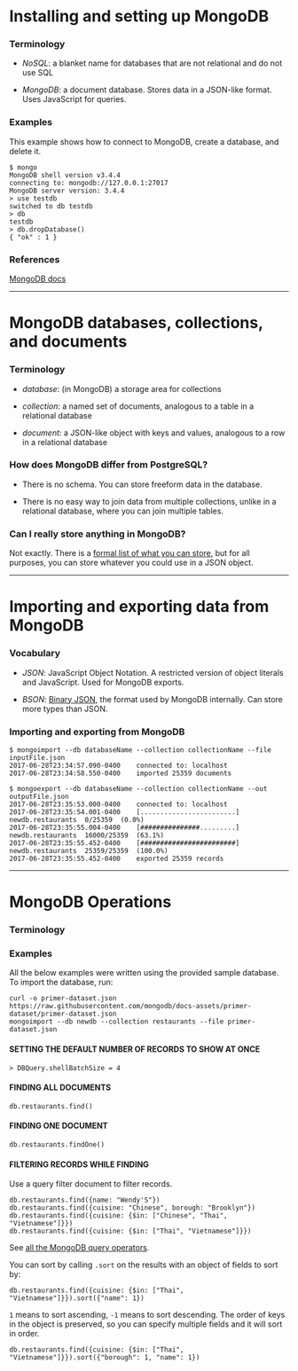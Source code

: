 # Installing and setting up MongoDB

### Terminology

* *NoSQL*: a blanket name for databases that are not relational and do not use SQL

* *MongoDB*: a document database. Stores data in a JSON-like format. Uses JavaScript for queries.

### Examples

This example shows how to connect to MongoDB, create a database, and delete it.

```
$ mongo
MongoDB shell version v3.4.4
connecting to: mongodb://127.0.0.1:27017
MongoDB server version: 3.4.4
> use testdb
switched to db testdb
> db
testdb
> db.dropDatabase()
{ "ok" : 1 }
```

### References

[MongoDB docs](https://docs.mongodb.com/)

---

# MongoDB databases, collections, and documents

### Terminology

* *database*: (in MongoDB) a storage area for collections

* *collection*: a named set of documents, analogous to a table in a relational database

* *document*: a JSON-like object with keys and values, analogous to a row in a relational database

### How does MongoDB differ from PostgreSQL?

* There is no schema. You can store freeform data in the database.

* There is no easy way to join data from multiple collections, unlike in a relational database, where you can join multiple tables.

### Can I really store anything in MongoDB?

Not exactly. There is a [formal list of what you can store](https://docs.mongodb.com/manual/reference/bson-types/), but for all purposes, you can store whatever you could use in a JSON object.

---

# Importing and exporting data from MongoDB

### Vocabulary

* *JSON*: JavaScript Object Notation. A restricted version of object literals and JavaScript. Used for MongoDB exports.

* *BSON*: [Binary JSON](https://en.wikipedia.org/wiki/BSON), the format used by MongoDB internally. Can store more types than JSON.

### Importing and exporting from MongoDB

```
$ mongoimport --db databaseName --collection collectionName --file inputFile.json
2017-06-28T23:34:57.090-0400    connected to: localhost
2017-06-28T23:34:58.550-0400    imported 25359 documents

$ mongoexport --db databaseName --collection collectionName --out outputFile.json
2017-06-28T23:35:53.000-0400    connected to: localhost
2017-06-28T23:35:54.001-0400    [........................]  newdb.restaurants  0/25359  (0.0%)
2017-06-28T23:35:55.004-0400    [###############.........]  newdb.restaurants  16000/25359  (63.1%)
2017-06-28T23:35:55.452-0400    [########################]  newdb.restaurants  25359/25359  (100.0%)
2017-06-28T23:35:55.452-0400    exported 25359 records
```

---

# MongoDB Operations

### Terminology

### Examples

All the below examples were written using the provided sample database. To import the database, run:

```
curl -o primer-dataset.json https://raw.githubusercontent.com/mongodb/docs-assets/primer-dataset/primer-dataset.json
mongoimport --db newdb --collection restaurants --file primer-dataset.json
```

#### SETTING THE DEFAULT NUMBER OF RECORDS TO SHOW AT ONCE

```
> DBQuery.shellBatchSize = 4
```

#### FINDING ALL DOCUMENTS

```
db.restaurants.find()
```

#### FINDING ONE DOCUMENT

```
db.restaurants.findOne()
```

#### FILTERING RECORDS WHILE FINDING

Use a query filter document to filter records.

```
db.restaurants.find({name: "Wendy'S"})
db.restaurants.find({cuisine: "Chinese", borough: "Brooklyn"})
db.restaurants.find({cuisine: {$in: ["Chinese", "Thai", "Vietnamese"]}})
db.restaurants.find({cuisine: {$in: ["Thai", "Vietnamese"]}})
```

See [all the MongoDB query operators](https://docs.mongodb.com/manual/reference/operator/query/#query-selectors).

You can sort by calling `.sort` on the results with an object of fields to sort by:

```
db.restaurants.find({cuisine: {$in: ["Thai", "Vietnamese"]}}).sort({"name": 1})
```

`1` means to sort ascending, `-1` means to sort descending. The order of keys in the object is preserved, so you can specify multiple fields and it will sort in order.

```
db.restaurants.find({cuisine: {$in: ["Thai", "Vietnamese"]}}).sort({"borough": 1, "name": 1})
```





